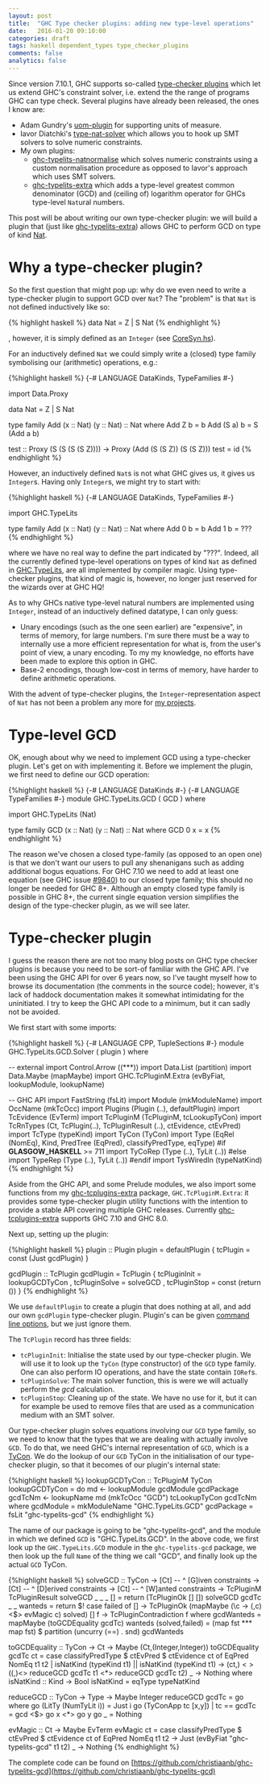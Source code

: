 ```yaml
---
layout: post
title:  "GHC Type checker plugins: adding new type-level operations"
date:   2016-01-20 09:10:00
categories: draft
tags: haskell dependent_types type_checker_plugins
comments: false
analytics: false
---
```


Since version 7.10.1, GHC supports so-called [type-checker plugins](https://downloads.haskell.org/~ghc/7.10.1/docs/html/users_guide/compiler-plugins.html#typechecker-plugins) which let us extend GHC's constraint solver, i.e. extend the the range of programs GHC can type check.
Several plugins have already been released, the ones I know are:

* Adam Gundry's [uom-plugin](http://hackage.haskell.org/package/uom-plugin) for supporting units of measure.
* Iavor Diatchki's [type-nat-solver](https://github.com/yav/type-nat-solver) which allows you to hook up SMT solvers to solve numeric constraints.
* My own plugins:
  * [ghc-typelits-natnormalise](http://hackage.haskell.org/package/ghc-typelits-natnormalise) which solves numeric constraints using a custom normalisation procedure as opposed to Iavor's approach which uses SMT solvers.
  * [ghc-typelits-extra](http://hackage.haskell.org/package/ghc-typelits-natnormalise) which adds a type-level greatest common denominator (GCD) and (ceiling of) logarithm operator for GHCs type-level `Nat`ural numbers.

This post will be about writing our own type-checker plugin: we will build a plugin that (just like [ghc-typelits-extra](http://hackage.haskell.org/package/ghc-typelits-natnormalise)) allows GHC to perform GCD on type of kind [Nat](http://hackage.haskell.org/package/base-4.8.1.0/docs/GHC-TypeLits.html#t:Nat).
<br>
# Why a type-checker plugin?
So the first question that might pop up: why do we even need to write a type-checker plugin to support GCD over `Nat`? The "problem" is that `Nat` is not defined inductively like so:

{% highlight haskell %}
data Nat = Z | S Nat
{% endhighlight %}

, however, it is simply defined as an `Integer` (see [CoreSyn.hs](https://downloads.haskell.org/~ghc/7.10.3/docs/html/libraries/ghc-7.10.3/src/TypeRep.html#TyLit)).

For an inductively defined `Nat` we could simply write a (closed) type family symbolising our (arithmetic) operations, e.g.:

{%highlight haskell %}
{-# LANGUAGE DataKinds, TypeFamilies #-}

import Data.Proxy

data Nat = Z | S Nat

type family Add (x :: Nat) (y :: Nat) :: Nat where
  Add Z b = b
  Add (S a) b = S (Add a b)

test :: Proxy (S (S (S (S Z)))) -> Proxy (Add (S (S Z)) (S (S Z)))
test = id
{% endhighlight %}

However, an inductively defined `Nat`s is not what GHC gives us, it gives us `Integer`s.
Having only `Integer`s, we might try to start with:

{%highlight haskell %}
{-# LANGUAGE DataKinds, TypeFamilies #-}

import GHC.TypeLits

type family Add (x :: Nat) (y :: Nat) :: Nat where
  Add 0 b = b
  Add 1 b = ???
{% endhighlight %}

where we have no real way to define the part indicated by "???".
Indeed, all the currently defined type-level operations on types of kind `Nat` as defined in [GHC.TypeLits](http://hackage.haskell.org/package/base-4.8.1.0/docs/GHC-TypeLits.html#g:3), are all implemented by compiler magic.
Using type-checker plugins, that kind of magic is, however, no longer just reserved for the wizards over at GHC HQ!

As to why GHCs native type-level natural numbers are implemented using `Integer`, instead of an inductively defined datatype, I can only guess:

* Unary encodings (such as the one seen earlier) are "expensive", in terms of memory, for large numbers.
I'm sure there must be a way to internally use a more efficient representation for what is, from the user's point of view, a unary encoding.
To my my knowledge, no efforts have been made to explore this option in GHC.
* Base-2 encodings, though low-cost in terms of memory, have harder to define arithmetic operations.

With the advent of type-checker plugins, the `Integer`-representation aspect of `Nat` has not been a problem any more for [my projects](http://clash-lang.org).

# Type-level GCD

OK, enough about why we need to implement GCD using a type-checker plugin.
Let's get on with implementing it.
Before we implement the plugin, we first need to define our GCD operation:

{%highlight haskell %}
{-# LANGUAGE DataKinds    #-}
{-# LANGUAGE TypeFamilies #-}
module GHC.TypeLits.GCD
  ( GCD )
where

import GHC.TypeLits (Nat)

type family GCD (x :: Nat) (y :: Nat) :: Nat where
  GCD 0 x = x
{% endhighlight %}

The reason we've chosen a closed type-family (as opposed to an open one) is that we don't want our users to pull any shenanigans such as adding additional bogus equations.
For GHC 7.10 we need to add at least one equation (see GHC issue [#9840](https://ghc.haskell.org/trac/ghc/ticket/9840)) to our closed type family; this should no longer be needed for GHC 8+.
Although an empty closed type family is possible in GHC 8+, the current single equation version simplifies the design of the type-checker plugin, as we will see later.

# Type-checker plugin

I guess the reason there are not too many blog posts on GHC type checker plugins is because you need to be sort-of familiar with the GHC API.
I've been using the GHC API for over 6 years now, so I've taught myself how to browse its documentation (the comments in the source code); however, it's lack of haddock documentation makes it somewhat intimidating for the uninitiated.
I try to keep the GHC API code to a minimum, but it can sadly not be avoided.

We first start with some imports:

{%highlight haskell %}
{-# LANGUAGE CPP, TupleSections #-}
module GHC.TypeLits.GCD.Solver
  ( plugin )
where

-- external
import Control.Arrow       ((***))
import Data.List           (partition)
import Data.Maybe          (mapMaybe)
import GHC.TcPluginM.Extra (evByFiat, lookupModule, lookupName)

-- GHC API
import FastString (fsLit)
import Module     (mkModuleName)
import OccName    (mkTcOcc)
import Plugins    (Plugin (..), defaultPlugin)
import TcEvidence (EvTerm)
import TcPluginM  (TcPluginM, tcLookupTyCon)
import TcRnTypes  (Ct, TcPlugin(..), TcPluginResult (..), ctEvidence,
                   ctEvPred)
import TcType      (typeKind)
import TyCon      (TyCon)
import Type       (EqRel (NomEq), Kind, PredTree (EqPred),
                   classifyPredType, eqType)
#if __GLASGOW_HASKELL__ >= 711
import TyCoRep    (Type (..), TyLit (..))
#else
import TypeRep    (Type (..), TyLit (..))
#endif
import TysWiredIn (typeNatKind)
{% endhighlight %}

Aside from the GHC API, and some Prelude modules, we also import some functions from my [ghc-tcplugins-extra](http://hackage.haskell.org/package/ghc-tcplugins-extra) package, `GHC.TcPluginM.Extra`: it provides some type-checker plugin utility functions with the intention to provide a stable API covering multiple GHC releases.
Currently [ghc-tcplugins-extra](http://hackage.haskell.org/package/ghc-tcplugins-extra) supports GHC 7.10 and GHC 8.0.

Next up, setting up the plugin:

{%highlight haskell %}
plugin :: Plugin
plugin = defaultPlugin { tcPlugin = const (Just gcdPlugin) }

gcdPlugin :: TcPlugin
gcdPlugin =
  TcPlugin { tcPluginInit  = lookupGCDTyCon
           , tcPluginSolve = solveGCD
           , tcPluginStop  = const (return ())
           }
{% endhighlight %}

We use `defaultPlugin` to create a plugin that does nothing at all, and add our own `gcdPlugin` type-checker plugin.
Plugin's can be given [command line options](https://downloads.haskell.org/~ghc/7.10.1/docs/html/users_guide/flag-reference.html#idp15444912), but we just ignore them.

The `TcPlugin` record has three fields:

* `tcPluginInit`: Initialise the state used by our type-checker plugin.
  We will use it to look up the `TyCon` (type constructor) of the `GCD` type family.
  One can also perform IO operations, and have the state contain `IORef`s.
* `tcPluginSolve`: The main solver function, this is were we will actually perform the _gcd_ calculation.
* `tcPluginStop`: Cleaning up of the state.
  We have no use for it, but it can for example be used to remove files that are used as a communication medium with an SMT solver.

Our type-checker plugin solves equations involving our `GCD` type family, so we need to know that the types that we are dealing with actually involve `GCD`.
To do that, we need GHC's internal representation of `GCD`, which is a [TyCon](https://downloads.haskell.org/~ghc/7.10.3/docs/html/libraries/ghc-7.10.3/TyCon.html#t:TyCon).
We do the lookup of our `GCD` TyCon in the initialisation of our type-checker plugin, so that it becomes of our plugin's internal state:

{%highlight haskell %}
lookupGCDTyCon :: TcPluginM TyCon
lookupGCDTyCon = do
    md      <- lookupModule gcdModule gcdPackage
    gcdTcNm <- lookupName md (mkTcOcc "GCD")
    tcLookupTyCon gcdTcNm
  where
    gcdModule  = mkModuleName "GHC.TypeLits.GCD"
    gcdPackage = fsLit "ghc-typelits-gcd"
{% endhighlight %}

The name of our package is going to be "ghc-typelits-gcd", and the module in which we defined `GCD` is "GHC.TypeLits.GCD".
In the above code, we first look up the `GHC.TypeLits.GCD` module in the `ghc-typelits-gcd` package, we then look up the full `Name` of the thing we call "GCD", and finally look up the actual `GCD` TyCon.

{%highlight haskell %}
solveGCD :: TyCon
         -> [Ct] -- ^ [G]iven constraints
         -> [Ct] -- ^ [D]erived constraints
         -> [Ct] -- ^ [W]anted constraints
         -> TcPluginM TcPluginResult
solveGCD _     _ _ []      = return (TcPluginOk [] [])
solveGCD gcdTc _ _ wanteds = return $! case failed of
    [] -> TcPluginOk (mapMaybe (\c -> (,c) <$> evMagic c) solved) []
    f  -> TcPluginContradiction f
  where
    gcdWanteds      = mapMaybe (toGCDEquality gcdTc) wanteds
    (solved,failed) = (map fst *** map fst)
                    $ partition (uncurry (==) . snd) gcdWanteds

toGCDEquality :: TyCon -> Ct -> Maybe (Ct,(Integer,Integer))
toGCDEquality gcdTc ct =
  case classifyPredType $ ctEvPred $ ctEvidence ct of
    EqPred NomEq t1 t2
      | isNatKind (typeKind t1) || isNatKind (typeKind t1)
      -> (ct,) <$> ((,) <$> reduceGCD gcdTc t1 <*> reduceGCD gcdTc t2)
    _ -> Nothing
  where
    isNatKind :: Kind -> Bool
    isNatKind = eqType typeNatKind

reduceGCD :: TyCon -> Type -> Maybe Integer
reduceGCD gcdTc = go
  where
    go (LitTy (NumTyLit i)) = Just i
    go (TyConApp tc [x,y])
      | tc == gcdTc = gcd <$> go x <*> go y
    go _ = Nothing

evMagic :: Ct -> Maybe EvTerm
evMagic ct = case classifyPredType $ ctEvPred $ ctEvidence ct of
    EqPred NomEq t1 t2 -> Just (evByFiat "ghc-typelits-gcd" t1 t2)
    _                  -> Nothing
{% endhighlight %}

The complete code can be found on [https://github.com/christiaanb/ghc-typelits-gcd](https://github.com/christiaanb/ghc-typelits-gcd)
